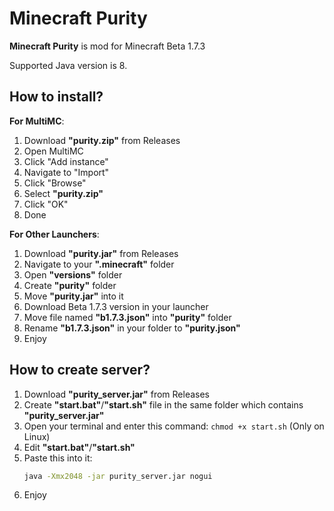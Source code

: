 # Minecraft Purity
__Minecraft Purity__ is mod for Minecraft Beta 1.7.3

Supported Java version is 8.

## How to install?
__For MultiMC__:
1. Download __"purity.zip"__ from Releases
2. Open MultiMC
3. Click "Add instance"
4. Navigate to "Import"
5. Click "Browse"
6. Select __"purity.zip"__
7. Click "OK"
8. Done

__For Other Launchers__:
1. Download __"purity.jar"__ from Releases
2. Navigate to your __".minecraft"__ folder
3. Open __"versions"__ folder
4. Create __"purity"__ folder
5. Move __"purity.jar"__ into it
6. Download Beta 1.7.3 version in your launcher
7. Move file named __"b1.7.3.json"__ into __"purity"__ folder
8. Rename __"b1.7.3.json"__ in your folder to __"purity.json"__
9. Enjoy

## How to create server?
1. Download __"purity_server.jar"__ from Releases
2. Create __"start.bat"__/__"start.sh"__ file in the same folder which contains __"purity_server.jar"__
3. Open your terminal and enter this command: `chmod +x start.sh` (Only on Linux)
4. Edit __"start.bat"__/__"start.sh"__
5. Paste this into it:
   ``` sh
   java -Xmx2048 -jar purity_server.jar nogui
   ```
6. Enjoy
